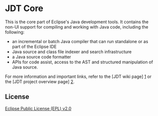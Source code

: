 JDT Core
========

This is the core part of Eclipse's Java development tools. It contains the non-UI support for compiling and working with Java code, including the following:

* an incremental or batch Java compiler that can run standalone or as part of the Eclipse IDE
* Java source and class file indexer and search infrastructure
* a Java source code formatter
* APIs for code assist, access to the AST and structured manipulation of Java source.

For more information and important links, refer to the [JDT wiki page] [1] or the [JDT project overview page] [2].

License
-------

[Eclipse Public License (EPL) v2.0][3]

[1]: http://wiki.eclipse.org/JDT_Core
[2]: http://www.eclipse.org/projects/project.php?id=eclipse.jdt
[3]: http://wiki.eclipse.org/EPL

